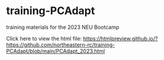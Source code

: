 # training-PCAdapt
training materials for the 2023 NEU Bootcamp


Click here to view the html file: https://htmlpreview.github.io/?https://github.com/northeastern-rc/training-PCAdapt/blob/main/PCAdapt_2023.html
